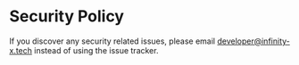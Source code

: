 # Security Policy

If you discover any security related issues, please email developer@infinity-x.tech instead of using the issue tracker.
